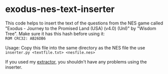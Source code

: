 # exodus-nes-text-inserter
This code helps to insert the text of the questions from the NES game called "Exodus - Journey to the Promised Land (USA) (v4.0) (Unl)" by "Wisdom Tree". Make sure it has this hash before using it:<br>
`ROM CRC32: AB26DB6`

Usage: Copy this file into the same directory as the NES file the use  
`inserter.py <textfile.txt> <nesfile.nes>`

If you used my [extractor]([https://www.google.com](https://github.com/KodingBTW/exodus-nes-text-exporter)), you shouldn't have any problems using the inserter.
